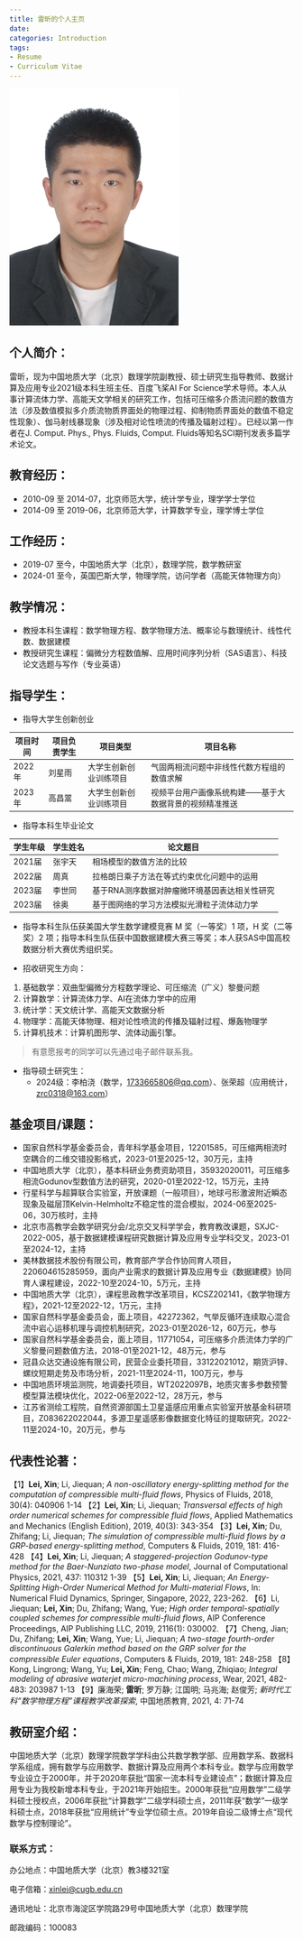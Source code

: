 ```yaml
---
title: 雷昕的个人主页
date:
categories: Introduction
tags:
- Resume
- Curriculum Vitae
---
```


![](/images/leixin.jpg)

## 个人简介：

雷昕，现为中国地质大学（北京）数理学院副教授、硕士研究生指导教师、数据计算及应用专业2021级本科生班主任、百度飞桨AI For Science学术导师。本人从事计算流体力学、高能天文学相关的研究工作，包括可压缩多介质流问题的数值方法（涉及数值模拟多介质流物质界面处的物理过程、抑制物质界面处的数值不稳定性现象）、伽马射线暴现象（涉及相对论性喷流的传播及辐射过程）。已经以第一作者在J. Comput. Phys., Phys. Fluids, Comput. Fluids等知名SCI期刊发表多篇学术论文。

## 教育经历：

* 2010-09 至 2014-07，北京师范大学，统计学专业，理学学士学位
* 2014-09 至 2019-06，北京师范大学，计算数学专业，理学博士学位

## 工作经历：

* 2019-07 至今，中国地质大学（北京），数理学院，数学教研室
* 2024-01 至今，英国巴斯大学，物理学院，访问学者（高能天体物理方向）

## 教学情况：

* 教授本科生课程：数学物理方程、数学物理方法、概率论与数理统计、线性代数、数据建模
* 教授研究生课程：偏微分方程数值解、应用时间序列分析（SAS语言）、科技论文选题与写作（专业英语）

## 指导学生：

* 指导大学生创新创业

| 项目时间  | 项目负责学生  | 项目类型                 | 项目名称                                       |
| -------- | ----------- | ---------------------- | --------------------------------------------- |
| 2022年   | 刘星雨       | 大学生创新创业训练项目     | 气固两相流问题中非线性代数方程组的数值求解           |
| 2023年   | 高昌翯       | 大学生创新创业训练项目     | 视频平台用户画像系统构建——基于大数据背景的视频精准推送 |
<!--
| 2022年   | 周韬奎       | “摇篮杯”大学生创新创业大赛 | 泡沫、塑料、包装盒等压缩装置研制                    |
| 2023年   | 栗高洋       | “摇篮杯”大学生创新创业大赛 | 学街app                                        |
-->

* 指导本科生毕业论文

| 学生年级  | 学生姓名     | 论文题目                                 |
| -------- | ----------- | -------------------------------------- |
| 2021届   | 张宇天       | 相场模型的数值方法的比较                   |
| 2022届   | 周真         | 拉格朗日乘子方法在等式约束优化问题中的运用    |
| 2023届   | 李世同       | 基于RNA测序数据对肿瘤微环境基因表达相关性研究 |
| 2023届   | 徐奥         | 基于图网络的学习方法模拟光滑粒子流体动力学    |

* 指导本科生队伍获美国大学生数学建模竞赛 M 奖（一等奖）1 项，H 奖（二等奖）2 项；指导本科生队伍获中国数据建模大赛三等奖；本人获SAS中国高校数据分析大赛优秀组织奖。

<!--
* 以副导师身份指导研究生情况

  > 2021级电子信息专业硕士生1名（研究SPH流体仿真与深度学习方法的结合），2022级应用统计专业硕士生1名（研究伽马射线暴观测数据的统计分析）。 
-->

* 招收研究生方向：
1. 基础数学：双曲型偏微分方程数学理论、可压缩流（广义）黎曼问题
2. 计算数学：计算流体力学、AI在流体力学中的应用
3. 统计学：天文统计学、高能天文数据分析
4. 物理学：高能天体物理、相对论性喷流的传播及辐射过程、爆轰物理学
5. 计算机技术：计算机图形学、流体动画引擎。

> 有意愿报考的同学可以先通过电子邮件联系我。

* 指导硕士研究生：
  - 2024级：李柏浇（数学，1733665806@qq.com）、张荣超（应用统计，zrc0318@163.com）

## 基金项目/课题：

* 国家自然科学基金委员会，青年科学基金项目，12201585，可压缩两相流时空耦合的二维交错投影格式，2023-01至2025-12，30万元，主持
* 中国地质大学（北京），基本科研业务费资助项目，35932020011，可压缩多相流Godunov型数值方法的研究，2020-01至2022-12，15万元，主持
* 行星科学与超算联合实验室，开放课题（一般项目），地球弓形激波附近瞬态现象及磁层顶Kelvin-Helmholtz不稳定性的混合模拟，2024-06至2025-06，30万核时，主持
* 北京市高教学会数学研究分会/北京交叉科学学会，教育教改课题，SXJC-2022-005，基于数据建模课程研究数据计算及应用专业学科交叉，2023-01至2024-12，主持
* 美林数据技术股份有限公司，教育部产学合作协同育人项目，220604615285959，面向产业需求的数据计算及应用专业《数据建模》协同育⼈课程建设，2022-10至2024-10，5万元，主持
* 中国地质大学（北京），课程思政教学改革项目，KCSZ202141，《数学物理方程》，2021-12至2022-12，1万元，主持
* 国家自然科学基金委员会，面上项目，42272362，气举反循环连续取心混合流中岩心运移机理与调控机制研究，2023-01至2026-12，60万元，参与
* 国家自然科学基金委员会，面上项目，11771054，可压缩多介质流体力学的广义黎曼问题数值方法，2018-01至2021-12，48万元，参与
* 冠县众达交通设施有限公司，民营企业委托项目，33122021012，期货沪锌、螺纹短期走势及市场分析，2021-11至2024-11，100万元，参与
* 中国地质环境监测院，地调委托项目，WT2022097B，地质灾害多参数预警模型算法模块优化，2022-06至2022-12，28万元，参与
* 江苏省测绘工程院，自然资源部国土卫星遥感应用重点实验室开放基金科研项目，Z083622022044，多源卫星遥感影像数据变化特征的提取研究，2022-11至2024-10，20万元，参与

## 代表性论著：

【1】**Lei, Xin**; Li, Jiequan; *A non-oscillatory energy-splitting method for the computation of compressible multi-fluid flows*, Physics of Fluids, 2018, 30(4): 040906 1-14
【2】**Lei, Xin**; Li, Jiequan; *Transversal effects of high order numerical schemes for compressible fluid flows*, Applied Mathematics and Mechanics (English Edition), 2019, 40(3): 343-354
【3】**Lei, Xin**; Du, Zhifang; Li, Jiequan; *The simulation of compressible multi-fluid flows by a GRP-based energy-splitting method*, Computers & Fluids, 2019, 181: 416-428
【4】**Lei, Xin**; Li, Jiequan; *A staggered-projection Godunov-type method for the Baer-Nunziato two-phase model*, Journal of Computational Physics, 2021, 437: 110312 1-39
【5】**Lei, Xin**; Li, Jiequan; *An Energy-Splitting High-Order Numerical Method for Multi-material Flows*, In: Numerical Fluid Dynamics, Springer, Singapore, 2022, 223-262.
【6】Li, Jiequan; **Lei, Xin**; Du, Zhifang; Wang, Yue; *High order temporal-spatially coupled schemes for compressible multi-fluid flows*, AIP Conference Proceedings, AIP Publishing LLC, 2019, 2116(1): 030002.
【7】Cheng, Jian; Du, Zhifang; **Lei, Xin**; Wang, Yue; Li, Jiequan; *A two-stage fourth-order discontinuous Galerkin method based on the GRP solver for the compressible Euler equations*, Computers & Fluids, 2019, 181: 248-258
【8】Kong, Lingrong; Wang, Yu; **Lei, Xin**; Feng, Chao; Wang, Zhiqiao; *Integral modeling of abrasive waterjet micro-machining process*, Wear, 2021, 482-483: 203987 1-13
【9】廉海荣; **雷昕**; 罗万静; 江国明; 马兆海; 赵俊芳; *新时代工科“数学物理方程”课程教学改革探索*, 中国地质教育, 2021, 4: 71-74

<!--
## 学术奖励：

* 2018-08  北京计算数学学会优秀青年论文奖（二等奖）
-->

## 教研室介绍：

中国地质大学（北京）数理学院数学学科由公共数学教学部、应用数学系、数据科学系组成，拥有数学与应用数学、数据计算及应用两个本科专业。数学与应用数学专业设立于2000年，并于2020年获批“国家一流本科专业建设点”；数据计算及应用专业为我校新增本科专业，于2021年开始招生。2000年获批“应用数学”二级学科硕士授权点，2006年获批“计算数学”二级学科硕士点，2011年获“数学”一级学科硕士点，2018年获批“应用统计”专业学位硕士点。2019年自设二级博士点“现代数学与控制理论”。

### 联系方式：

办公地点：中国地质大学（北京）教3楼321室

电子信箱：[xinlei@cugb.edu.cn](mailto:xinlei@cugb.edu.cn)

通讯地址：北京市海淀区学院路29号中国地质大学（北京）数理学院

邮政编码：100083
